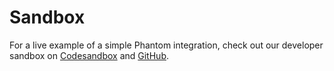 # Sandbox

For a live example of a simple Phantom integration, check out our developer sandbox on [Codesandbox](https://codesandbox.io/s/github/phantom-labs/sandbox?file=/src/App.tsx) and [GitHub](https://github.com/phantom-labs/sandbox).

